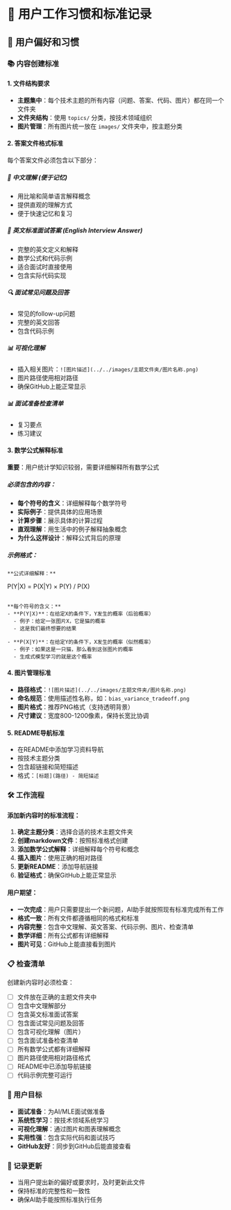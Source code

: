 # 📝 用户工作习惯和标准记录

## 🎯 用户偏好和习惯

### 📚 内容创建标准

#### 1. 文件结构要求
- **主题集中**：每个技术主题的所有内容（问题、答案、代码、图片）都在同一个文件夹
- **文件夹结构**：使用 `topics/` 分类，按技术领域组织
- **图片管理**：所有图片统一放在 `images/` 文件夹中，按主题分类

#### 2. 答案文件格式标准
每个答案文件必须包含以下部分：

##### 🎯 中文理解 (便于记忆)
- 用比喻和简单语言解释概念
- 提供直观的理解方式
- 便于快速记忆和复习

##### 📝 英文标准面试答案 (English Interview Answer)
- 完整的英文定义和解释
- 数学公式和代码示例
- 适合面试时直接使用
- 包含实际代码实现

##### 🔍 面试常见问题及回答
- 常见的follow-up问题
- 完整的英文回答
- 包含代码示例

##### 📊 可视化理解
- 插入相关图片：`![图片描述](../../images/主题文件夹/图片名称.png)`
- 图片路径使用相对路径
- 确保GitHub上能正常显示

##### 📊 面试准备检查清单
- 复习要点
- 练习建议

#### 3. 数学公式解释标准
**重要**：用户统计学知识较弱，需要详细解释所有数学公式

##### 必须包含的内容：
- **每个符号的含义**：详细解释每个数学符号
- **实际例子**：提供具体的应用场景
- **计算步骤**：展示具体的计算过程
- **直观理解**：用生活中的例子解释抽象概念
- **为什么这样设计**：解释公式背后的原理

##### 示例格式：
```
**公式详细解释：**

```
P(Y|X) = P(X|Y) × P(Y) / P(X)
```

**每个符号的含义：**
- **P(Y|X)**：在给定X的条件下，Y发生的概率（后验概率）
  - 例子：给定一张图片X，它是猫的概率
  - 这是我们最终想要的结果

- **P(X|Y)**：在给定Y的条件下，X发生的概率（似然概率）
  - 例子：如果这是一只猫，那么看到这张图片的概率
  - 生成式模型学习的就是这个概率
```

#### 4. 图片管理标准
- **路径格式**：`![图片描述](../../images/主题文件夹/图片名称.png)`
- **命名规范**：使用描述性名称，如：`bias_variance_tradeoff.png`
- **图片格式**：推荐PNG格式（支持透明背景）
- **尺寸建议**：宽度800-1200像素，保持长宽比协调

#### 5. README导航标准
- 在README中添加学习资料导航
- 按技术主题分类
- 包含超链接和简短描述
- 格式：`[标题](路径) - 简短描述`

### 🛠️ 工作流程

#### 添加新内容时的标准流程：
1. **确定主题分类**：选择合适的技术主题文件夹
2. **创建markdown文件**：按照标准格式创建
3. **添加数学公式解释**：详细解释每个符号和概念
4. **插入图片**：使用正确的相对路径
5. **更新README**：添加导航链接
6. **验证格式**：确保GitHub上能正常显示

#### 用户期望：
- **一次完成**：用户只需要提出一个新问题，AI助手就按照现有标准完成所有工作
- **格式一致**：所有文件都遵循相同的格式和标准
- **内容完整**：包含中文理解、英文答案、代码示例、图片、检查清单
- **数学详细**：所有公式都有详细解释
- **图片可见**：GitHub上能直接看到图片

### 📋 检查清单

创建新内容时必须检查：
- [ ] 文件放在正确的主题文件夹中
- [ ] 包含中文理解部分
- [ ] 包含英文标准面试答案
- [ ] 包含面试常见问题及回答
- [ ] 包含可视化理解（图片）
- [ ] 包含面试准备检查清单
- [ ] 所有数学公式都有详细解释
- [ ] 图片路径使用相对路径格式
- [ ] README中已添加导航链接
- [ ] 代码示例完整可运行

### 🎯 用户目标
- **面试准备**：为AI/MLE面试做准备
- **系统性学习**：按技术领域系统学习
- **可视化理解**：通过图片和图表理解概念
- **实用性强**：包含实际代码和面试技巧
- **GitHub友好**：同步到GitHub后能直接查看

### 📝 记录更新
- 当用户提出新的偏好或要求时，及时更新此文件
- 保持标准的完整性和一致性
- 确保AI助手能按照标准执行任务
